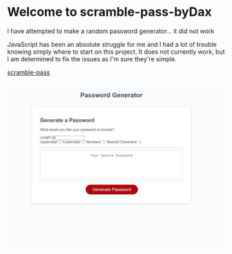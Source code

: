 # Welcome to scramble-pass-byDax
I have attempted to make a random password generator... it did not work

JavaScript has been an absolute struggle for me and I had a lot of trouble knowing simply where to start on this project. It does not currently work, but I am determined to fix the issues as I'm sure they're simple.

[scramble-pass](https://daxburatto.github.io/scramble-pass-byDax/)

![screenshot of scramble pass](/assets/images/scramble-pass.jpg)

